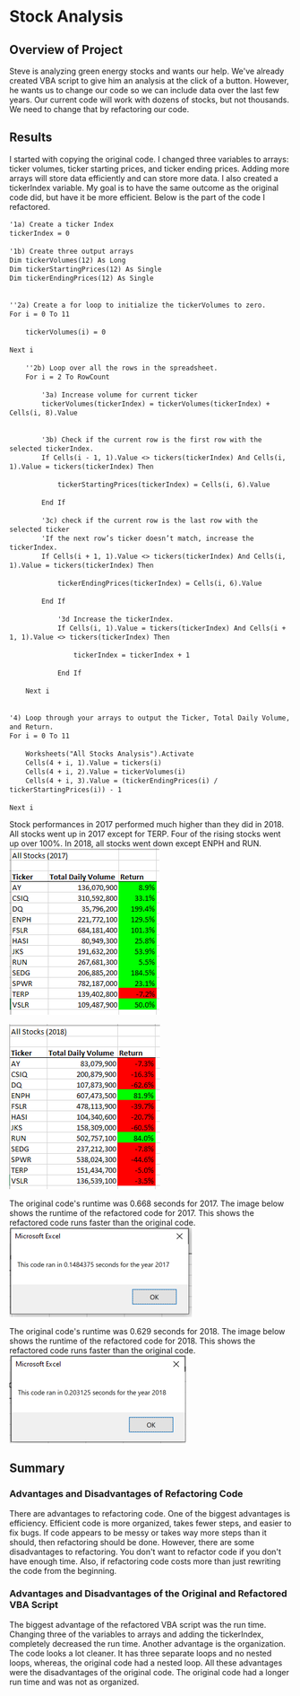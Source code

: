 # Stock Analysis
## Overview of Project
Steve is analyzing green energy stocks and wants our help. We've already created VBA script to give him an analysis at the click of a button. However, he wants us to change our code so we can include data over the last few years. Our current code will work with dozens of stocks, but not thousands. We need to change that by refactoring our code.
## Results
I started with copying the original code. I changed three variables to arrays: ticker volumes, ticker starting prices, and ticker ending prices. Adding more arrays will store data efficiently and can store more data. I also created a tickerIndex variable. My goal is to have the same outcome as the original code did, but have it be more efficient. Below is the part of the code I refactored.


    '1a) Create a ticker Index
    tickerIndex = 0

    '1b) Create three output arrays
    Dim tickerVolumes(12) As Long
    Dim tickerStartingPrices(12) As Single
    Dim tickerEndingPrices(12) As Single
    
    
    ''2a) Create a for loop to initialize the tickerVolumes to zero.
    For i = 0 To 11
    
        tickerVolumes(i) = 0
        
    Next i
    
        ''2b) Loop over all the rows in the spreadsheet.
        For i = 2 To RowCount
    
            '3a) Increase volume for current ticker
            tickerVolumes(tickerIndex) = tickerVolumes(tickerIndex) + Cells(i, 8).Value
        
        
            '3b) Check if the current row is the first row with the selected tickerIndex.
            If Cells(i - 1, 1).Value <> tickers(tickerIndex) And Cells(i, 1).Value = tickers(tickerIndex) Then
                    
                tickerStartingPrices(tickerIndex) = Cells(i, 6).Value
            
            End If
        
            '3c) check if the current row is the last row with the selected ticker
            'If the next row’s ticker doesn’t match, increase the tickerIndex.
            If Cells(i + 1, 1).Value <> tickers(tickerIndex) And Cells(i, 1).Value = tickers(tickerIndex) Then
                    
                tickerEndingPrices(tickerIndex) = Cells(i, 6).Value
                
            End If
            
                '3d Increase the tickerIndex.
                If Cells(i, 1).Value = tickers(tickerIndex) And Cells(i + 1, 1).Value <> tickers(tickerIndex) Then
                    
                    tickerIndex = tickerIndex + 1
                
                End If
        
        Next i
            
    
    '4) Loop through your arrays to output the Ticker, Total Daily Volume, and Return.
    For i = 0 To 11
        
        Worksheets("All Stocks Analysis").Activate
        Cells(4 + i, 1).Value = tickers(i)
        Cells(4 + i, 2).Value = tickerVolumes(i)
        Cells(4 + i, 3).Value = (tickerEndingPrices(i) / tickerStartingPrices(i)) - 1
        
    Next i

Stock performances in 2017 performed much higher than they did in 2018. All stocks went up in 2017 except for TERP. Four of the rising stocks went up over 100%. In 2018, all stocks went down except ENPH and RUN.\
![2017 Stocks](Resources/VBA_Challenge_2017_Stocks.PNG)

![2018 Stocks](Resources/VBA_Challenge_2018_Stocks.PNG)

The original code's runtime was 0.668 seconds for 2017. The image below shows the runtime of the refactored code for 2017. This shows the refactored code runs faster than the original code.\
![2017 Run Time](Resources/VBA_Challenge_2017.PNG)

The original code's runtime was 0.629 seconds for 2018. The image below shows the runtime of the refactored code for 2018. This shows the refactored code runs faster than the original code.\
![2018 Run Time](Resources/VBA_Challenge_2018.png)
## Summary
### Advantages and Disadvantages of Refactoring Code
There are advantages to refactoring code. One of the biggest advantages is efficiency. Efficient code is more organized, takes fewer steps, and easier to fix bugs. If code appears to be messy or takes way more steps than it should, then refactoring should be done. However, there are some disadvantages to refactoring. You don't want to refactor code if you don't have enough time. Also, if refactoring code costs more than just rewriting the code from the beginning.
### Advantages and Disadvantages of the Original and Refactored VBA Script
The biggest advantage of the refactored VBA script was the run time. Changing three of the variables to arrays and adding the tickerIndex, completely decreased the run time. Another advantage is the organization. The code looks a lot cleaner. It has three separate loops and no nested loops, whereas, the original code had a nested loop. All these advantages were the disadvantages of the original code. The original code had a longer run time and was not as organized.
